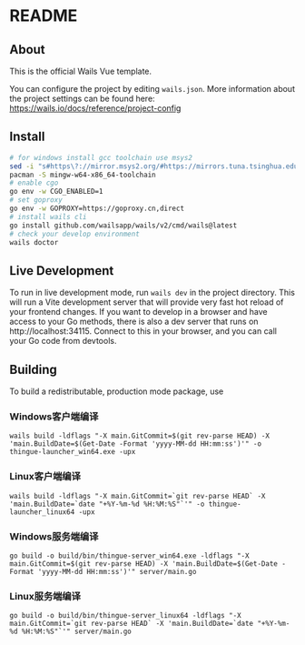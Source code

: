# README

## About

This is the official Wails Vue template.

You can configure the project by editing `wails.json`. More information about the project settings can be found
here: https://wails.io/docs/reference/project-config

## Install
```bash
# for windows install gcc toolchain use msys2
sed -i "s#https\?://mirror.msys2.org/#https://mirrors.tuna.tsinghua.edu.cn/msys2/#g" /etc/pacman.d/mirrorlist*
pacman -S mingw-w64-x86_64-toolchain
# enable cgo
go env -w CGO_ENABLED=1
# set goproxy
go env -w GOPROXY=https://goproxy.cn,direct
# install wails cli
go install github.com/wailsapp/wails/v2/cmd/wails@latest
# check your develop environment
wails doctor
```

## Live Development
To run in live development mode, run `wails dev` in the project directory. This will run a Vite development
server that will provide very fast hot reload of your frontend changes. If you want to develop in a browser
and have access to your Go methods, there is also a dev server that runs on http://localhost:34115. Connect
to this in your browser, and you can call your Go code from devtools.

## Building
To build a redistributable, production mode package, use
### Windows客户端编译
```shell
wails build -ldflags "-X main.GitCommit=$(git rev-parse HEAD) -X 'main.BuildDate=$(Get-Date -Format 'yyyy-MM-dd HH:mm:ss')'" -o thingue-launcher_win64.exe -upx
```
### Linux客户端编译
```shell
wails build -ldflags "-X main.GitCommit=`git rev-parse HEAD` -X 'main.BuildDate=`date "+%Y-%m-%d %H:%M:%S"`'" -o thingue-launcher_linux64 -upx
```
### Windows服务端编译
```shell
go build -o build/bin/thingue-server_win64.exe -ldflags "-X main.GitCommit=$(git rev-parse HEAD) -X 'main.BuildDate=$(Get-Date -Format 'yyyy-MM-dd HH:mm:ss')'" server/main.go
```
### Linux服务端编译
```shell
go build -o build/bin/thingue-server_linux64 -ldflags "-X main.GitCommit=`git rev-parse HEAD` -X 'main.BuildDate=`date "+%Y-%m-%d %H:%M:%S"`'" server/main.go
```
